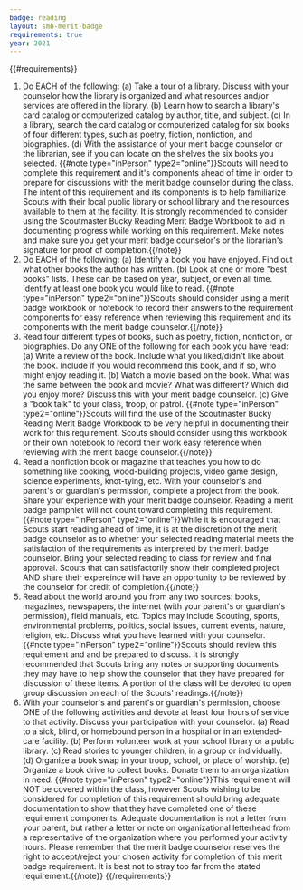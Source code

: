 ```yaml
---
badge: reading
layout: smb-merit-badge
requirements: true
year: 2021
---
```


{{#requirements}}
1. Do EACH of the following:
    (a) Take a tour of a library. Discuss with your counselor how the library is organized and what resources and/or services are offered in the library.
    (b) Learn how to search a library's card catalog or computerized catalog by author, title, and subject.
    (c) In a library, search the card catalog or computerized catalog for six books of four different types, such as poetry, fiction, nonfiction, and biographies.
    (d) With the assistance of your merit badge counselor or the librarian, see if you can locate on the shelves the six books you selected.
{{#note type="inPerson" type2="online"}}Scouts will need to complete this requirement and it's components ahead of time in order to prepare for discussions with the merit badge counselor during the class. The intent of this requirement and its components is to help familiarize Scouts with their local public library or school library and the resources available to them at the facility.
It is strongly recommended to consider using the Scoutmaster Bucky Reading Merit Badge Workbook to aid in documenting progress while working on this requirement. Make notes and make sure you get your merit badge counselor's or the librarian's signature for proof of completion.{{/note}}
2. Do EACH of the following:
    (a) Identify a book you have enjoyed. Find out what other books the author has written.
    (b) Look at one or more "best books" lists. These can be based on year, subject, or even all time. Identify at least one book you would like to read.
{{#note type="inPerson" type2="online"}}Scouts should consider using a merit badge workbook or notebook to record their answers to the requirement components for easy reference when reviewing this requirement and its components with the merit badge counselor.{{/note}}
3. Read four different types of books, such as poetry, fiction, nonfiction, or biographies. Do any ONE of the following for each book you have read:
    (a) Write a review of the book. Include what you liked/didn't like about the book. Include if you would recommend this book, and if so, who might enjoy reading it.
    (b) Watch a movie based on the book. What was the same between the book and movie? What was different? Which did you enjoy more? Discuss this with your merit badge counselor.
    (c) Give a "book talk" to your class, troop, or patrol.
{{#note type="inPerson" type2="online"}}Scouts will find the use of the Scoutmaster Bucky Reading Merit Badge Workbook to be very helpful in documenting their work for this requirement. Scouts should consider using this workbook or their own notebook to record their work easy reference when reviewing with the merit badge counselor.{{/note}}
4. Read a nonfiction book or magazine that teaches you how to do something like cooking, wood-building projects, video game design, science experiments, knot-tying, etc. With your counselor's and parent's or guardian's permission, complete a project from the book. Share your experience with your merit badge counselor. Reading a merit badge pamphlet will not count toward completing this requirement.
{{#note type="inPerson" type2="online"}}While it is encouraged that Scouts start reading ahead of time, it is at the discretion of the merit badge counselor as to whether your selected reading material meets the satisfaction of the requirements as interpreted by the merit badge counselor. Bring your selected reading to class for review and final approval. Scouts that can satisfactorily show their completed project AND share their expereince will have an opportunity to be reviewed by the counselor for credit of completion.{{/note}}
5. Read about the world around you from any two sources: books, magazines, newspapers, the internet (with your parent's or guardian's permission), field manuals, etc. Topics may include Scouting, sports, environmental problems, politics, social issues, current events, nature, religion, etc. Discuss what you have learned with your counselor.
{{#note type="inPerson" type2="online"}}Scouts should review this requirement and and be prepared to discuss. It is strongly recommended that Scouts bring any notes or supporting documents they may have to help show the counselor that they have prepared for discussion of these items. A portion of the class will be devoted to open group discussion on each of the Scouts' readings.{{/note}}
6. With your counselor's and parent's or guardian's permission, choose ONE of the following activities and devote at least four hours of service to that activity. Discuss your participation with your counselor.
    (a) Read to a sick, blind, or homebound person in a hospital or in an extended-care facility.
    (b) Perform volunteer work at your school library or a public library.
    (c) Read stories to younger children, in a group or individually.
    (d) Organize a book swap in your troop, school, or place of worship.
    (e) Organize a book drive to collect books. Donate them to an organization in need.
{{#note type="inPerson" type2="online"}}This requirement will NOT be covered within the class, however Scouts wishing to be considered for completion of this requirement should bring adequate documentation to show that they have completed one of these requirement components. Adequate documentation is not a letter from your parent, but rather a letter or note on organizational letterhead from a representative of the organization where you performed your activity hours. Please remember that the merit badge counselor reserves the right to accept/reject your chosen activity for completion of this merit badge requirement. It is best not to stray too far from the stated requirement.{{/note}}
{{/requirements}}
